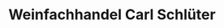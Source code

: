 ---
title: "Weinfachhandel Carl Schlüter"
url: /hannover/weinfachhandel-carl-schlueter/
shop: Wein
---